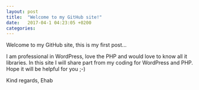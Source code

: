 ```yaml
---
layout: post
title:  "Welcome to my GitHub site!"
date:   2017-04-1 04:23:05 +0200
categories: 
---
```

Welcome to my GitHub site, this is my first post...

I am professional in WordPress, love the PHP and would love to know all it libraries.
In this site I will share part from my coding for WordPress and PHP.
Hope it will be helpful for you ;-)

Kind regards,
Ehab
